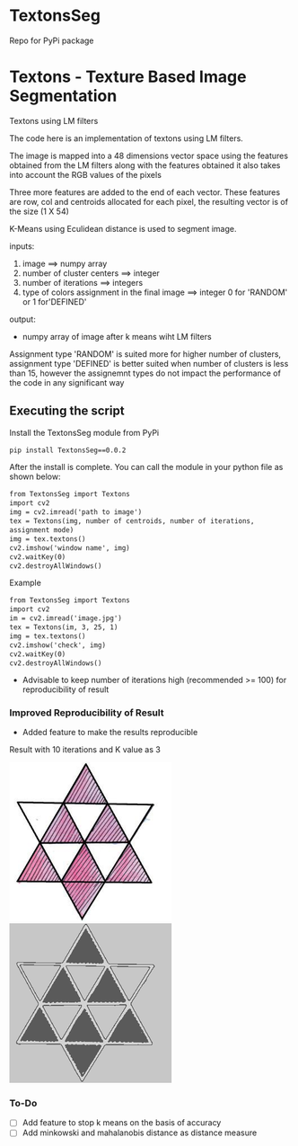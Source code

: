 # TextonsSeg
Repo for PyPi package
# Textons - Texture Based Image Segmentation
Textons using LM filters

The code here is an implementation of textons using LM filters.

The image is mapped into a 48 dimensions vector space using the features obtained from the LM filters along with the features obtained it also takes into account the RGB values of the pixels

Three more features are added to the end of each vector. These features are row, col and centroids allocated for each pixel, the resulting vector is of the size (1 X 54)

K-Means using Eculidean distance is used to segment image.

inputs:
1. image ==> numpy array
2. number of cluster centers ==> integer
3. number of iterations ==> integers
4. type of colors assignment in the final image ==> integer 0 for 'RANDOM' or 1 for'DEFINED'
            
output:
* numpy array of image after k means wiht LM filters
            
Assignment type 'RANDOM' is suited more for higher number of clusters,
assignment type 'DEFINED' is better suited when number of clusters is less than 15,
however the assignemnt types do not impact the performance of the code in any significant way


## Executing the script

Install the TextonsSeg module from PyPi 

```
pip install TextonsSeg==0.0.2
```

After the install is complete. You can call the module in your python file as shown below:

```
from TextonsSeg import Textons
import cv2
img = cv2.imread('path to image')
tex = Textons(img, number of centroids, number of iterations, assignment mode)
img = tex.textons()
cv2.imshow('window name', img)
cv2.waitKey(0)
cv2.destroyAllWindows()
```

Example 
```
from TextonsSeg import Textons
import cv2
im = cv2.imread('image.jpg')
tex = Textons(im, 3, 25, 1)
img = tex.textons()
cv2.imshow('check', img)
cv2.waitKey(0)
cv2.destroyAllWindows()
```


*  Advisable to keep number of iterations high (recommended >= 100) for reproducibility of result

### Improved Reproducibility of Result
* Added feature to make the results reproducible 



 Result with 10 iterations and K value as 3
 
 
![original image](https://github.com/BATspock/Textons-colors/blob/master/images/5.jpg)      ![segmented image](https://github.com/BATspock/Textons-colors/blob/master/check.png)


### To-Do
- [ ] Add feature to stop k means on the basis of accuracy
- [ ] Add minkowski and mahalanobis distance as distance measure
